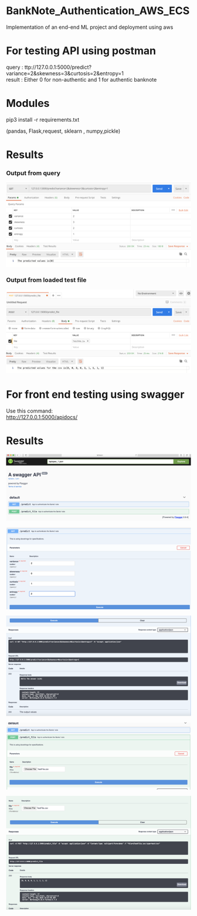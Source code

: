 # BankNote_Authentication_AWS_ECS
Implementation of an end-end ML project and deployment using aws

# For testing API using postman

query : ttp://127.0.0.1:5000/predict?variance=2&skewness=3&curtosis=2&entropy=1 <br>
result : Either 0 for non-authentic and 1 for authentic banknote

# Modules

pip3 install -r requirements.txt <br>

(pandas, Flask,request, sklearn , numpy,pickle)

# Results

### Output from query

!["User Interface"](images/img1.png)


### Output from loaded test file

!["User Interface"](images/img2.png)

# For front end testing using swagger

Use this command:<br> 
http://127.0.0.1:5000/apidocs/


# Results

!["User Interface"](images/img3.png)

!["User Interface"](images/img4.png)

!["User Interface"](images/img5.png)

!["User Interface"](images/img6.png)

!["User Interface"](images/img7.png)
